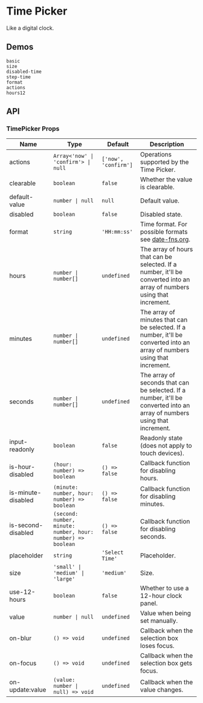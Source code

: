 # Time Picker

Like a digital clock.

## Demos

```demo
basic
size
disabled-time
step-time
format
actions
hours12
```

## API

### TimePicker Props

| Name | Type | Default | Description |
| --- | --- | --- | --- |
| actions | `Array<'now' \| 'confirm'> \| null` | `['now', 'confirm']` | Operations supported by the Time Picker. |
| clearable | `boolean` | `false` | Whether the value is clearable. |
| default-value | `number \| null` | `null` | Default value. |
| disabled | `boolean` | `false` | Disabled state. |
| format | `string` | `'HH:mm:ss'` | Time format. For possible formats see [date-fns.org](https://date-fns.org/v2.23.0/docs/format). |
| hours | `number \| number[]` | `undefined` | The array of hours that can be selected. If a number, it'll be converted into an array of numbers using that increment. |
| minutes | `number \| number[]` | `undefined` | The array of minutes that can be selected. If a number, it'll be converted into an array of numbers using that increment. |
| seconds | `number \| number[]` | `undefined` | The array of seconds that can be selected. If a number, it'll be converted into an array of numbers using that increment. |
| input-readonly | `boolean` | `false` | Readonly state (does not apply to touch devices). |
| is-hour-disabled | `(hour: number) => boolean` | `() => false` | Callback function for disabling hours. |
| is-minute-disabled | `(minute: number, hour: number) => boolean` | `() => false` | Callback function for disabling minutes. |
| is-second-disabled | `(second: number, minute: number, hour: number) => boolean` | `() => false` | Callback function for disabling seconds. |
| placeholder | `string` | `'Select Time'` | Placeholder. |
| size | `'small' \| 'medium' \| 'large'` | `'medium'` | Size. |
| use-12-hours | `boolean` | `false` | Whether to use a 12-hour clock panel. |
| value | `number \| null` | `undefined` | Value when being set manually. |
| on-blur | `() => void` | `undefined` | Callback when the selection box loses focus. |
| on-focus | `() => void` | `undefined` | Callback when the selection box gets focus. |
| on-update:value | `(value: number \| null) => void` | `undefined` | Callback when the value changes. |
